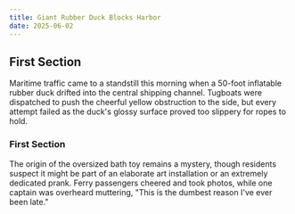 ```yaml
---
title: Giant Rubber Duck Blocks Harbor
date: 2025-06-02
---
```



## First Section
Maritime traffic came to a standstill this morning when a 50-foot inflatable rubber duck 
drifted into the central shipping channel. Tugboats were dispatched to push the cheerful 
yellow obstruction to the side, but every attempt failed as the duck's glossy surface 
proved too slippery for ropes to hold. 

### First Section
The origin of the oversized bath toy remains a mystery, though residents suspect it 
might be part of an elaborate art installation or an extremely dedicated prank. 
Ferry passengers cheered and took photos, while one captain was overheard muttering, 
"This is the dumbest reason I've ever been late."
